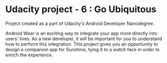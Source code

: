 # Udacity project - 6 : Go Ubiquitous

Project created as a part of Udacity's Android Developer Nanodegree.

Android Wear is an exciting way to integrate your app more directly into users’ lives. As a new developer, it will be important for you to understand how to perform this integration. This project gives you an opportunity to design a companion app for Sunshine, tying it to a watch face in order to enrich the experience.